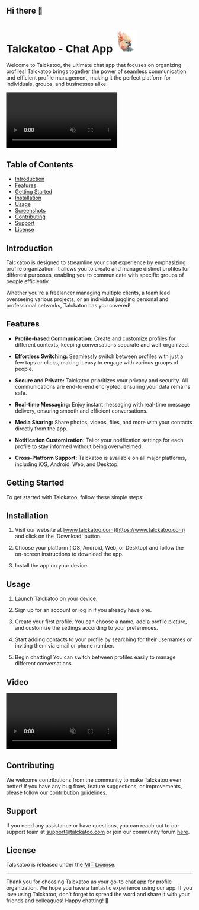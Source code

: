 ## Hi there 👋

#   Talckatoo - Chat App <img src="./cockatoo.png" alt="chat" style="width: 60px; height: 60px;"/>


Welcome to Talckatoo, the ultimate chat app that focuses on organizing profiles! Talckatoo brings together the power of seamless communication and efficient profile management, making it the perfect platform for individuals, groups, and businesses alike.

<video autoplay muted loop id="video-bg">
    <source src="./Untitled ‑ Made with FlexClip.webm" type="video/mp4" />
</video>

## Table of Contents

- [Introduction](#introduction)
- [Features](#features)
- [Getting Started](#getting-started)
- [Installation](#installation)
- [Usage](#usage)
- [Screenshots](#screenshots)
- [Contributing](#contributing)
- [Support](#support)
- [License](#license)

## Introduction

Talckatoo is designed to streamline your chat experience by emphasizing profile organization. It allows you to create and manage distinct profiles for different purposes, enabling you to communicate with specific groups of people efficiently.

Whether you're a freelancer managing multiple clients, a team lead overseeing various projects, or an individual juggling personal and professional networks, Talckatoo has you covered!

## Features

- **Profile-based Communication:** Create and customize profiles for different contexts, keeping conversations separate and well-organized.

- **Effortless Switching:** Seamlessly switch between profiles with just a few taps or clicks, making it easy to engage with various groups of people.

- **Secure and Private:** Talckatoo prioritizes your privacy and security. All communications are end-to-end encrypted, ensuring your data remains safe.

- **Real-time Messaging:** Enjoy instant messaging with real-time message delivery, ensuring smooth and efficient conversations.

- **Media Sharing:** Share photos, videos, files, and more with your contacts directly from the app.

- **Notification Customization:** Tailor your notification settings for each profile to stay informed without being overwhelmed.

- **Cross-Platform Support:** Talckatoo is available on all major platforms, including iOS, Android, Web, and Desktop.

## Getting Started

To get started with Talckatoo, follow these simple steps:

## Installation

1. Visit our website at [www.talckatoo.com](https://www.talckatoo.com) and click on the 'Download' button.

2. Choose your platform (iOS, Android, Web, or Desktop) and follow the on-screen instructions to download the app.

3. Install the app on your device.

## Usage

1. Launch Talckatoo on your device.

2. Sign up for an account or log in if you already have one.

3. Create your first profile. You can choose a name, add a profile picture, and customize the settings according to your preferences.

4. Start adding contacts to your profile by searching for their usernames or inviting them via email or phone number.

5. Begin chatting! You can switch between profiles easily to manage different conversations.

## Video

<video autoplay muted loop id="video-bg">
    <source src="./ba55dcfb-5abc-46e7-91f8-c705bbef0f05.webm" type="video/mp4" />
</video>

## Contributing

We welcome contributions from the community to make Talckatoo even better! If you have any bug fixes, feature suggestions, or improvements, please follow our [contribution guidelines](CONTRIBUTING.md).

## Support

If you need any assistance or have questions, you can reach out to our support team at [support@talckatoo.com](mailto:support@talckatoo.com) or join our community forum [here](https://community.talckatoo.com).

## License

Talckatoo is released under the [MIT License](LICENSE).

---

Thank you for choosing Talckatoo as your go-to chat app for profile organization. We hope you have a fantastic experience using our app. If you love using Talckatoo, don't forget to spread the word and share it with your friends and colleagues! Happy chatting! 🎉
<!--

**Here are some ideas to get you started:**

🙋‍♀️ A short introduction - what is your organization all about?
🌈 Contribution guidelines - how can the community get involved?
👩‍💻 Useful resources - where can the community find your docs? Is there anything else the community should know?
🍿 Fun facts - what does your team eat for breakfast?
🧙 Remember, you can do mighty things with the power of [Markdown](https://docs.github.com/github/writing-on-github/getting-started-with-writing-and-formatting-on-github/basic-writing-and-formatting-syntax)
-->
